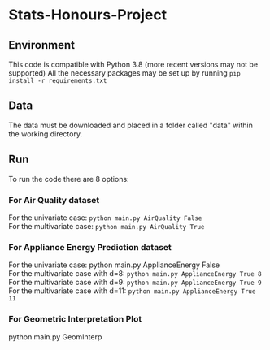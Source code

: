 # Stats-Honours-Project

## Environment

This code is compatible with Python 3.8 (more recent versions may not be supported)
All the necessary packages may be set up by running `pip install -r requirements.txt`

## Data 

The data must be downloaded and placed in a folder called "data" within the working directory.

## Run

To run the code there are 8 options:

### For Air Quality dataset

For the univariate case: `python main.py AirQuality False`  
For the multivariate case: `python main.py AirQuality True`   

### For Appliance Energy Prediction dataset

For the univariate case: python main.py ApplianceEnergy False  
For the multivariate case with d=8: `python main.py ApplianceEnergy True 8`  
For the multivariate case with d=9: `python main.py ApplianceEnergy True 9`  
For the multivariate case with d=11: `python main.py ApplianceEnergy True 11`   

### For Geometric Interpretation Plot

python main.py GeomInterp
